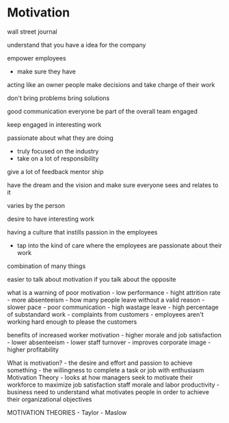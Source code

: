 <script type="text/javascript" async src="https://cdnjs.cloudflare.com/ajax/libs/mathjax/2.7.5/MathJax.js?config=TeX-MML-AM_CHTML"></script>

# Motivation


wall street journal


understand that you have a idea for the company

empower employees
 - make sure they have 

 acting like an owner
 people make decisions and take charge of their work

 don't bring problems bring solutions

good communication
everyone be part of the overall team
engaged


keep engaged in interesting work


passionate about what they are doing
 - truly focused on the industry
 - take on a lot of responsibility


give a lot of feedback
mentor ship


have the dream and the vision and make sure everyone sees and relates to it



varies by the person

desire to have interesting work 


having a culture that instills passion in the employees
 - tap into the kind of care where the employees are passionate about their work 


 combination of many things 



easier to talk about motivation if you talk about the opposite


what is a warning of poor motivation
	 - low performance
	 - hight attrition rate
	 - more absenteeism
	 	 - how many people leave without a valid reason
	 - slower pace
	 - poor communication
	 - high wastage leave
	 	 - high percentage of substandard work
	 - complaints from customers
	 	 - employees aren't working hard enough to please the customers



benefits of increased worker motivation
	 - higher morale and job satisfaction
	 - lower absenteeism
	 - lower staff turnover
	 - improves corporate image
	 - higher profitability

What is motivation? 
	 - the desire and effort and passion to achieve something
	 - the willingness to complete a task or job with enthusiasm
	 Motivation Theory
	 	 - looks at how managers seek to motivate their workforce to maximize job satisfaction staff morale and labor productivity 
	 	 - business need to understand what motivates people in order to achieve their organizational objectives



MOTIVATION THEORIES
 	- Taylor
 	- Maslow

